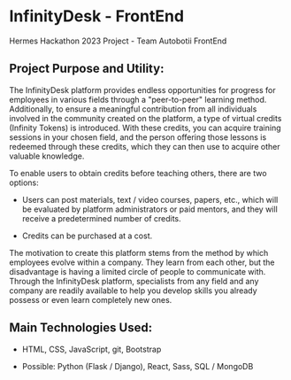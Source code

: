 # InfinityDesk - FrontEnd
Hermes Hackathon 2023 Project - Team Autobotii FrontEnd

## Project Purpose and Utility:

The InfinityDesk platform provides endless opportunities for progress for employees in various fields through a "peer-to-peer" learning method. Additionally, to ensure a meaningful contribution from all individuals involved in the community created on the platform, a type of virtual credits (Infinity Tokens) is introduced. With these credits, you can acquire training sessions in your chosen field, and the person offering those lessons is redeemed through these credits, which they can then use to acquire other valuable knowledge.

To enable users to obtain credits before teaching others, there are two options:

- Users can post materials, text / video courses, papers, etc., which will be evaluated by platform administrators or paid mentors, and they will receive a predetermined number of credits.

- Credits can be purchased at a cost.

The motivation to create this platform stems from the method by which employees evolve within a company. They learn from each other, but the disadvantage is having a limited circle of people to communicate with. Through the InfinityDesk platform, specialists from any field and any company are readily available to help you develop skills you already possess or even learn completely new ones.

## Main Technologies Used:
- HTML, CSS, JavaScript, git, Bootstrap

- Possible: Python (Flask / Django), React, Sass, SQL / MongoDB
